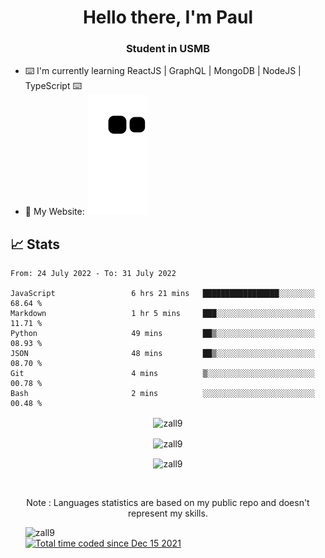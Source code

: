 <h1 align="center">Hello there, I'm Paul</h1> 
<h3 align="center">Student in USMB </h3>

- ⌨️ I'm currently learning ReactJS | GraphQL | MongoDB | NodeJS | TypeScript ⌨️
- 🔎 My Website: <a href="" ></a>
![Alt text](https://raw.githubusercontent.com/zall9/zall9/output/github-contribution-grid-snake.svg)

## 📈 Stats



<!--START_SECTION:waka-->

```text
From: 24 July 2022 - To: 31 July 2022

JavaScript                 6 hrs 21 mins   █████████████████░░░░░░░░   68.64 %
Markdown                   1 hr 5 mins     ███░░░░░░░░░░░░░░░░░░░░░░   11.71 %
Python                     49 mins         ██▒░░░░░░░░░░░░░░░░░░░░░░   08.93 %
JSON                       48 mins         ██▒░░░░░░░░░░░░░░░░░░░░░░   08.70 %
Git                        4 mins          ▒░░░░░░░░░░░░░░░░░░░░░░░░   00.78 %
Bash                       2 mins          ░░░░░░░░░░░░░░░░░░░░░░░░░   00.48 %
```

<!--END_SECTION:waka-->
<p align="center">
  <img align="center" src="https://github-readme-stats.vercel.app/api?username=zall9&show_icons=true&locale=en&theme=tokyonight " alt="zall9" />
</p>
<p  align="center"><img align="center" src="https://github-readme-streak-stats.herokuapp.com/?user=zall9&theme=tokyonight" alt="zall9" /></p>
<p  align="center"><img align="center" src="https://github-readme-stats.vercel.app/api/top-langs?username=zall9&show_icons=true&locale=en&layout=compact&theme=tokyonight" alt="zall9" /></p>
<br>
<p  align="center">Note : Languages statistics are based on my public repo and doesn't represent my skills.</p>
<p>
  <ul style="list-style-type: none;">
    <li align="left"><img src="https://komarev.com/ghpvc/?username=zall9&label=Profile%20views&color=0e75b6&style=for-the-badge" alt="zall9" /></li>
    <li align="left"> <a href="https://wakatime.com/@7e787948-bc72-4702-af7b-d57420a332e8"><img src="https://wakatime.com/badge/user/7e787948-bc72-4702-af7b-d57420a332e8.svg?style=for-the-badge" alt="Total time coded since Dec 15 2021" /></a> </li>
  </ul>
</p>

